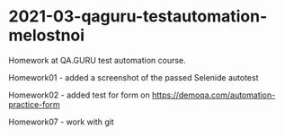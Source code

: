 # 2021-03-qaguru-testautomation-melostnoi
Homework at QA.GURU test automation course.

Homework01 - added a screenshot of the passed Selenide autotest

Homework02 - added test for form on https://demoqa.com/automation-practice-form

Homework07 - work with git